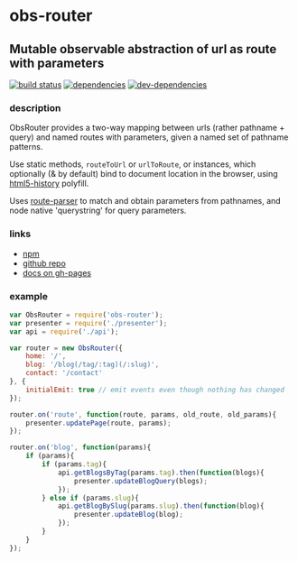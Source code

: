 # obs-router

## Mutable observable abstraction of url as route with parameters

[![build status](https://travis-ci.org/zenflow/obs-router.svg?branch=master)](https://travis-ci.org/zenflow/obs-router?branch=master)
[![dependencies](https://david-dm.org/zenflow/obs-router.svg)](https://david-dm.org/zenflow/obs-router)
[![dev-dependencies](https://david-dm.org/zenflow/obs-router/dev-status.svg)](https://david-dm.org/zenflow/obs-router#info=devDependencies)

### description

ObsRouter provides a two-way mapping between urls (rather pathname + query) and named routes with parameters, given a named set of pathname patterns. 

Use static methods, `routeToUrl` or `urlToRoute`, or instances, which optionally (& by default) bind to document location in the browser, using [html5-history](https://www.npmjs.com/package/html5-history) polyfill.

Uses [route-parser](http://npmjs.org/package/route-parser) to match and obtain parameters from pathnames, and node native 'querystring' for query parameters.

### links

- [npm](https://npmjs.org/package/obs-router)
- [github repo](https://github.com/zenflow/obs-router)
- [docs on gh-pages](https://zenflow.github.io/obs-router)


### example

```js
var ObsRouter = require('obs-router');
var presenter = require('./presenter');
var api = require('./api');

var router = new ObsRouter({
    home: '/',
    blog: '/blog(/tag/:tag)(/:slug)',
    contact: '/contact'
}, {
    initialEmit: true // emit events even though nothing has changed
});

router.on('route', function(route, params, old_route, old_params){
    presenter.updatePage(route, params);
});

router.on('blog', function(params){
    if (params){
        if (params.tag){
            api.getBlogsByTag(params.tag).then(function(blogs){
                presenter.updateBlogQuery(blogs);
            });
        } else if (params.slug){
            api.getBlogBySlug(params.slug).then(function(blog){
                presenter.updateBlog(blog);
            });
        }
    }
});
```